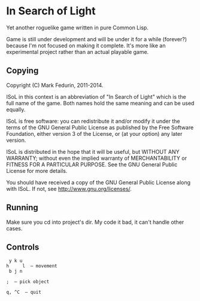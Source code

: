 In Search of Light
===================

Yet another roguelike game written in pure Common Lisp.

Game is still under development and will be under it for a while (forever?)
because I'm not focused on making it complete. It's more like an experimental
project rather than an actual playable game.


Copying
-------

Copyright (C) Mark Fedurin, 2011-2014.

ISoL in this context is an abbreviation of "In Search of Light" which is the
full name of the game.  Both names hold the same meaning and can be used equally.

ISoL is free software: you can redistribute it and/or modify it under the terms
of the GNU General Public License as published by the Free Software Foundation,
either version 3 of the License, or (at your option) any later version.

ISoL is distributed in the hope that it will be useful, but WITHOUT ANY
WARRANTY; without even the implied warranty of MERCHANTABILITY or FITNESS FOR A
PARTICULAR PURPOSE.  See the GNU General Public License for more details.

You should have received a copy of the GNU General Public License along with
ISoL.  If not, see <http://www.gnu.org/licenses/>.


Running
--------

Make sure you cd into project's dir. My code it bad, it can't handle other cases.


Controls
---------

```
 y k u
h     l  — movement
 b j n
```

```
;  — pick object
```

```
q, ^C  — quit
```
